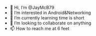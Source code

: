 - 👋 Hi, I’m @JayMcB79
- 👀 I’m interested in Android&Networking
- 🌱 I’m currently learning time is short
- 💞️ I’m looking to collaborate on anything
- 📫 How to reach me at 6 feet

<!---
JayMcB79/JayMcB79 is a ✨ special ✨ repository because its `README.md` (this file) appears on your GitHub profile.
You can click the Preview link to take a look at your changes.
--->
